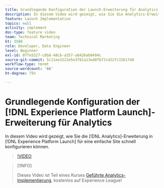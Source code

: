 ```yaml
---
title: Grundlegende Konfiguration der Launch-Erweiterung für Analytics
description: In diesem Video wird gezeigt, wie Sie die Analytics-Erweiterung in Launch für eine einfache Site schnell konfigurieren können.
feature: Launch Implementation
topics: null
activity: implement
doc-type: feature video
team: Technical Marketing
kt: 3586
role: Developer, Data Engineer
level: Beginner
exl-id: 07fe5327-c8b8-48cb-a357-a0426ab8494c
source-git-commit: 5c11ee3222e5e3f81a13ed8fbf2cd22fc32b1740
workflow-type: tm+mt
source-wordcount: '66'
ht-degree: 75%

---
```


# Grundlegende Konfiguration der [!DNL Experience Platform Launch]-Erweiterung für Analytics

In diesem Video wird gezeigt, wie Sie die [!DNL Analytics]-Erweiterung in [!DNL Experience Platform Launch] für eine einfache Site schnell konfigurieren können.

>[!VIDEO](https://video.tv.adobe.com/v/28751/?quality=12)

>[!INFO]
>
> Dieses Video ist Teil eines Kurses [Geführte Analytics-Implementierung](https://experienceleague.adobe.com/?recommended=Analytics-D-1-2019.1), kostenlos auf Experience League!